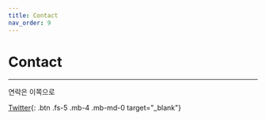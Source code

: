 ```yaml
---
title: Contact
nav_order: 9
---
```


# Contact

---

연락은 이쪽으로


[Twitter][twitter-link]{: .btn .fs-5 .mb-4 .mb-md-0 target="\_blank"}
 
[twitter-link]: https://x.com/h4cking4rt  
